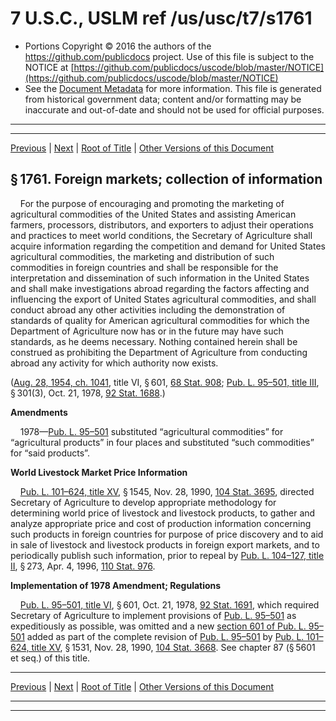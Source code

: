 ---
---

# 7 U.S.C., USLM ref /us/usc/t7/s1761

* Portions Copyright © 2016 the authors of the https://github.com/publicdocs project.
  Use of this file is subject to the NOTICE at [https://github.com/publicdocs/uscode/blob/master/NOTICE](https://github.com/publicdocs/uscode/blob/master/NOTICE)
* See the [Document Metadata](././../../../../..//README.md) for more information.
  This file is generated from historical government data; content and/or formatting may be inaccurate and out-of-date and should not be used for official purposes.

----------
----------

[Previous](./../../../../..//us/usc/t7/ch43/schI/m__us_usc_t7_ch43_schI.md) | [Next](./../../../../..//us/usc/t7/ch43/schI/m__us_usc_t7_s1762.md) | [Root of Title](./../../../../../) | [Other Versions of this Document](https://publicdocs.github.io/go/links?ns=uslm&ref=%2Fus%2Fusc%2Ft7%2Fs1761)

## § 1761. Foreign markets; collection of information

    For the purpose of encouraging and promoting the marketing of agricultural commodities of the United States and assisting American farmers, processors, distributors, and exporters to adjust their operations and practices to meet world conditions, the Secretary of Agriculture shall acquire information regarding the competition and demand for United States agricultural commodities, the marketing and distribution of such commodities in foreign countries and shall be responsible for the interpretation and dissemination of such information in the United States and shall make investigations abroad regarding the factors affecting and influencing the export of United States agricultural commodities, and shall conduct abroad any other activities including the demonstration of standards of quality for American agricultural commodities for which the Department of Agriculture now has or in the future may have such standards, as he deems necessary. Nothing contained herein shall be construed as prohibiting the Department of Agriculture from conducting abroad any activity for which authority now exists.

([Aug. 28, 1954, ch. 1041][/us/act/1954-08-28/ch1041], title VI, § 601, [68 Stat. 908][/us/stat/68/908]; [Pub. L. 95–501, title III][/us/pl/95/501/tIII], § 301(3), Oct. 21, 1978, [92 Stat. 1688][/us/stat/92/1688].)

 __Amendments__ 

    1978—[Pub. L. 95–501][/us/pl/95/501] substituted “agricultural commodities” for “agricultural products” in four places and substituted “such commodities” for “said products”.

 __World Livestock Market Price Information__ 

    [Pub. L. 101–624, title XV][/us/pl/101/624/tXV], § 1545, Nov. 28, 1990, [104 Stat. 3695][/us/stat/104/3695], directed Secretary of Agriculture to develop appropriate methodology for determining world price of livestock and livestock products, to gather and analyze appropriate price and cost of production information concerning such products in foreign countries for purpose of price discovery and to aid in sale of livestock and livestock products in foreign export markets, and to periodically publish such information, prior to repeal by [Pub. L. 104–127, title II][/us/pl/104/127/tII], § 273, Apr. 4, 1996, [110 Stat. 976][/us/stat/110/976].

 __Implementation of 1978 Amendment; Regulations__ 

    [Pub. L. 95–501, title VI][/us/pl/95/501/tVI], § 601, Oct. 21, 1978, [92 Stat. 1691][/us/stat/92/1691], which required Secretary of Agriculture to implement provisions of [Pub. L. 95–501][/us/pl/95/501] as expeditiously as possible, was omitted and a new [section 601 of Pub. L. 95–501][/us/pl/95/501/s601] added as part of the complete revision of [Pub. L. 95–501][/us/pl/95/501] by [Pub. L. 101–624, title XV][/us/pl/101/624/tXV], § 1531, Nov. 28, 1990, [104 Stat. 3668][/us/stat/104/3668]. See chapter 87 (§ 5601 et seq.) of this title.

----------

[Previous](./../../../../..//us/usc/t7/ch43/schI/m__us_usc_t7_ch43_schI.md) | [Next](./../../../../..//us/usc/t7/ch43/schI/m__us_usc_t7_s1762.md) | [Root of Title](./../../../../../) | [Other Versions of this Document](https://publicdocs.github.io/go/links?ns=uslm&ref=%2Fus%2Fusc%2Ft7%2Fs1761)

----------
----------

[/us/act/1954-08-28/ch1041]: https://publicdocs.github.io/go/links?ns=uslm&ref=%2Fus%2Fact%2F1954-08-28%2Fch1041
[/us/stat/68/908]: https://publicdocs.github.io/go/links?ns=uslm&ref=%2Fus%2Fstat%2F68%2F908
[/us/pl/95/501/tIII]: https://publicdocs.github.io/go/links?ns=uslm&ref=%2Fus%2Fpl%2F95%2F501%2FtIII
[/us/stat/92/1688]: https://publicdocs.github.io/go/links?ns=uslm&ref=%2Fus%2Fstat%2F92%2F1688
[/us/pl/95/501]: https://publicdocs.github.io/go/links?ns=uslm&ref=%2Fus%2Fpl%2F95%2F501
[/us/pl/101/624/tXV]: https://publicdocs.github.io/go/links?ns=uslm&ref=%2Fus%2Fpl%2F101%2F624%2FtXV
[/us/stat/104/3695]: https://publicdocs.github.io/go/links?ns=uslm&ref=%2Fus%2Fstat%2F104%2F3695
[/us/pl/104/127/tII]: https://publicdocs.github.io/go/links?ns=uslm&ref=%2Fus%2Fpl%2F104%2F127%2FtII
[/us/stat/110/976]: https://publicdocs.github.io/go/links?ns=uslm&ref=%2Fus%2Fstat%2F110%2F976
[/us/pl/95/501/tVI]: https://publicdocs.github.io/go/links?ns=uslm&ref=%2Fus%2Fpl%2F95%2F501%2FtVI
[/us/stat/92/1691]: https://publicdocs.github.io/go/links?ns=uslm&ref=%2Fus%2Fstat%2F92%2F1691
[/us/pl/95/501]: https://publicdocs.github.io/go/links?ns=uslm&ref=%2Fus%2Fpl%2F95%2F501
[/us/pl/95/501/s601]: https://publicdocs.github.io/go/links?ns=uslm&ref=%2Fus%2Fpl%2F95%2F501%2Fs601
[/us/pl/95/501]: https://publicdocs.github.io/go/links?ns=uslm&ref=%2Fus%2Fpl%2F95%2F501
[/us/pl/101/624/tXV]: https://publicdocs.github.io/go/links?ns=uslm&ref=%2Fus%2Fpl%2F101%2F624%2FtXV
[/us/stat/104/3668]: https://publicdocs.github.io/go/links?ns=uslm&ref=%2Fus%2Fstat%2F104%2F3668


